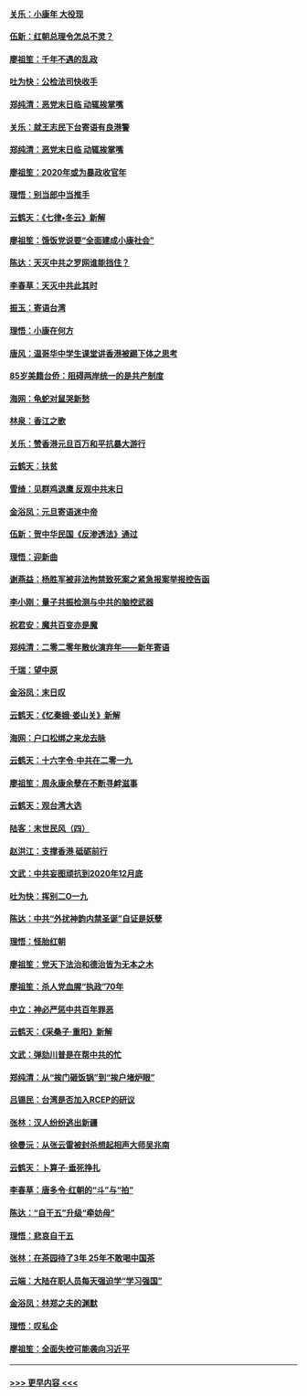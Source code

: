 #### [关乐：小康年 大役现](../pages/nsc993/n11774213.md?t=01080902) 
#### [伍新：红朝总理令怎总不灵？](../pages/nsc993/n11770813.md?t=01080902) 
#### [廖祖笙：千年不遇的乱政](../pages/nsc993/n11770373.md?t=01080902) 
#### [吐为快：公检法司快收手](../pages/nsc993/n11770359.md?t=01080902) 
#### [郑纯清：恶党末日临 动辄挨掌嘴](../pages/nsc993/n11769912.md?t=01080902) 
#### [关乐：就王志民下台寄语有良港警](../pages/nsc993/n11769903.md?t=01080902) 
#### [郑纯清：恶党末日临 动辄挨掌嘴](../pages/nsc993/n11769356.md?t=01080902) 
#### [廖祖笙：2020年或为暴政收官年](../pages/nsc993/n11768216.md?t=01080902) 
#### [理悟：别当郎中当推手](../pages/nsc993/n11768243.md?t=01080902) 
#### [云鹤天：《七律▪冬云》新解](../pages/nsc993/n11768204.md?t=01080902) 
#### [廖祖笙：饿饭党说要“全面建成小康社会”](../pages/nsc993/n11767482.md?t=01080902) 
#### [陈达：天灭中共之罗网谁能挡住？](../pages/nsc993/n11767465.md?t=01080902) 
#### [李春草：天灭中共此其时](../pages/nsc993/n11767452.md?t=01080902) 
#### [振玉：寄语台湾](../pages/nsc993/n11767432.md?t=01080902) 
#### [理悟：小康在何方](../pages/nsc993/n11767394.md?t=01080902) 
#### [唐风：温哥华中学生课堂讲香港被踢下体之思考](../pages/nsc993/n11766848.md?t=01080902) 
#### [85岁美籍台侨：阻碍两岸统一的是共产制度](../pages/nsc993/n11765043.md?t=01080902) 
#### [海网：龟蛇对鼠哭新愁](../pages/nsc993/n11764895.md?t=01080902) 
#### [林泉：香江之歌](../pages/nsc993/n11764415.md?t=01080902) 
#### [关乐：赞香港元旦百万和平抗暴大游行](../pages/nsc993/n11764382.md?t=01080902) 
#### [云鹤天：扶贫](../pages/nsc993/n11764245.md?t=01080902) 
#### [雪绮：见群鸡退鹰  反观中共末日](../pages/nsc993/n11762112.md?t=01080902) 
#### [金浴凤：元旦寄语迷中帝](../pages/nsc993/n11761788.md?t=01080902) 
#### [伍新：贺中华民国《反渗透法》通过](../pages/nsc993/n11761994.md?t=01080902) 
#### [理悟：迎新曲](../pages/nsc993/n11761152.md?t=01080902) 
#### [谢燕益：杨胜军被非法拘禁致死案之紧急报案举报控告函](../pages/nsc993/n11756134.md?t=01080902) 
#### [李小刚：量子共振检测与中共的脑控武器](../pages/nsc993/n11754518.md?t=01080902) 
#### [祝君安：魔共百变亦是魔](../pages/nsc993/n11754469.md?t=01080902) 
#### [郑纯清：二零二零年散伙演弃年——新年寄语](../pages/nsc993/n11754195.md?t=01080902) 
#### [千瑞：望中原](../pages/nsc993/n11754159.md?t=01080902) 
#### [金浴凤：末日叹](../pages/nsc993/n11752359.md?t=01080902) 
#### [云鹤天：《忆秦娥‧娄山关》新解](../pages/nsc993/n11752348.md?t=01080902) 
#### [海网：户口松绑之来龙去脉](../pages/nsc993/n11752328.md?t=01080902) 
#### [云鹤天：十六字令‧中共在二零一九](../pages/nsc993/n11752305.md?t=01080902) 
#### [廖祖笙：周永康余孽在不断寻衅滋事](../pages/nsc993/n11751013.md?t=01080902) 
#### [云鹤天：观台湾大选](../pages/nsc993/n11751007.md?t=01080902) 
#### [陆客：末世民风（四）](../pages/nsc993/n11749203.md?t=01080902) 
#### [赵洪江：支撑香港 砥砺前行](../pages/nsc993/n11748482.md?t=01080902) 
#### [文武：中共妄图顽抗到2020年12月底](../pages/nsc993/n11748446.md?t=01080902) 
#### [吐为快：挥别二O一九](../pages/nsc993/n11748411.md?t=01080902) 
#### [陈达：中共“外扰神韵内禁圣诞”自证是妖孽](../pages/nsc993/n11748226.md?t=01080902) 
#### [理悟：怪胎红朝](../pages/nsc993/n11748206.md?t=01080902) 
#### [廖祖笙：党天下法治和德治皆为无本之木](../pages/nsc993/n11748135.md?t=01080902) 
#### [廖祖笙：杀人党血腥“执政”70年](../pages/nsc993/n11745144.md?t=01080902) 
#### [中立：神必严惩中共百年罪恶](../pages/nsc993/n11744970.md?t=01080902) 
#### [云鹤天：《采桑子‧重阳》新解](../pages/nsc993/n11744948.md?t=01080902) 
#### [文武：弹劾川普是在帮中共的忙](../pages/nsc993/n11744758.md?t=01080902) 
#### [郑纯清：从“挨门砸饭锅”到“挨户堵炉眼”](../pages/nsc993/n11744745.md?t=01080902) 
#### [吕锡民：台湾是否加入RCEP的研议](../pages/nsc993/n11744701.md?t=01080902) 
#### [张林：汉人纷纷逃出新疆](../pages/nsc993/n11743530.md?t=01080902) 
#### [徐曼沅：从张云雷被封杀想起相声大师吴兆南](../pages/nsc993/n11741816.md?t=01080902) 
#### [云鹤天：卜算子‧垂死挣扎](../pages/nsc993/n11739956.md?t=01080902) 
#### [李春草：唐多令‧红朝的“斗”与“拍”](../pages/nsc993/n11739830.md?t=01080902) 
#### [陈达：“自干五”升级“牵妨母”](../pages/nsc993/n11739724.md?t=01080902) 
#### [理悟：悲哀自干五](../pages/nsc993/n11739547.md?t=01080902) 
#### [张林：在茶园待了3年 25年不敢喝中国茶](../pages/nsc993/n11739240.md?t=01080902) 
#### [云端：大陆在职人员每天强迫学“学习强国”](../pages/nsc993/n11738735.md?t=01080902) 
#### [金浴凤：林郑之夫的渊默](../pages/nsc993/n11737735.md?t=01080902) 
#### [理悟：叹私企](../pages/nsc993/n11737715.md?t=01080902) 
#### [廖祖笙：全面失控可能袭向习近平](../pages/nsc993/n11737704.md?t=01080902) 

----
#### [ >>> 更早内容 <<< ](../indexes/nsc993-earlier.md)
